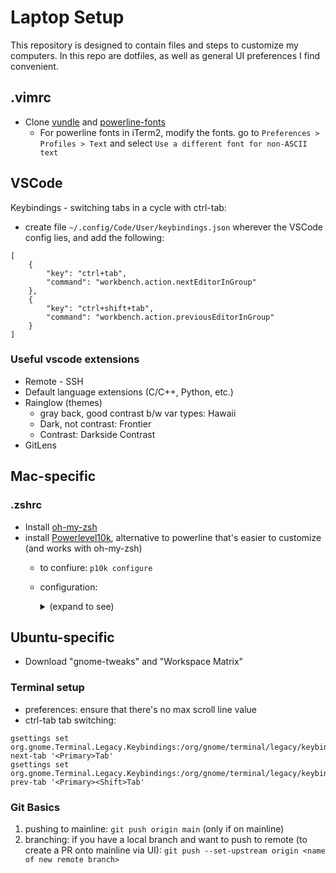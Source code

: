 # Laptop Setup

This repository is designed to contain files and steps to customize my computers. In this repo are dotfiles, as well as general UI preferences I find convenient.

## .vimrc

- Clone [vundle](https://github.com/VundleVim/Vundle.vim) and [powerline-fonts](https://github.com/vim-airline/vim-airline)
  - For powerline fonts in iTerm2, modify the fonts. go to `Preferences > Profiles > Text` and select `Use a different font for non-ASCII text` 

## VSCode

Keybindings - switching tabs in a cycle with ctrl-tab:
- create file `~/.config/Code/User/keybindings.json` wherever the VSCode config lies, and add the following:
```
[
    {
        "key": "ctrl+tab",
        "command": "workbench.action.nextEditorInGroup"
    },
    {
        "key": "ctrl+shift+tab",
        "command": "workbench.action.previousEditorInGroup"
    }
]
```

### Useful vscode extensions

- Remote - SSH
- Default language extensions (C/C++, Python, etc.)
- Rainglow (themes)
  - gray back, good contrast b/w var types: Hawaii
  - Dark, not contrast: Frontier
  - Contrast: Darkside Contrast
- GitLens

## Mac-specific

### .zshrc

- Install [oh-my-zsh](https://ohmyz.sh/#install)
- install [Powerlevel10k](https://github.com/romkatv/powerlevel10k/), alternative to powerline that's easier to customize (and works with oh-my-zsh)
  - to confiure: `p10k configure`
  - configuration: <details>
    
    - classic
    - unicode
    - light
    - 12-hr format
    - angled
    - sharp
    - flat tail
    - 2-line
    - dotted
    - no prompt frame
    - compact spacing
    - many icons
    - concise
    - ...
    <summary> (expand to see) </summary>
    </details>
     

## Ubuntu-specific
- Download "gnome-tweaks" and "Workspace Matrix"

### Terminal setup

- preferences: ensure that there's no max scroll line value
- ctrl-tab tab switching:
```
gsettings set org.gnome.Terminal.Legacy.Keybindings:/org/gnome/terminal/legacy/keybindings/ next-tab '<Primary>Tab'
gsettings set org.gnome.Terminal.Legacy.Keybindings:/org/gnome/terminal/legacy/keybindings/ prev-tab '<Primary><Shift>Tab'
```

### Git Basics
1. pushing to mainline: `git push origin main` (only if on mainline)
2. branching: if you have a local branch and want to push to remote (to create a PR onto mainline via UI): `git push --set-upstream origin <name of new remote branch>`
